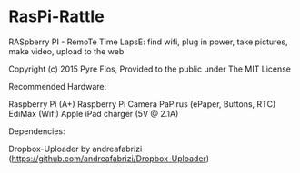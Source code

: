 # RasPi-Rattle
RASpberry PI - RemoTe Time LapsE: find wifi, plug in power, take pictures, make video, upload to the web

Copyright (c) 2015 Pyre Flos, Provided to the public under The MIT License

Recommended Hardware:

  Raspberry Pi (A+)
  Raspberry Pi Camera
  PaPirus (ePaper, Buttons, RTC)
  EdiMax (Wifi)
  Apple iPad charger (5V @ 2.1A)

Dependencies:

  Dropbox-Uploader by andreafabrizi  (https://github.com/andreafabrizi/Dropbox-Uploader)
